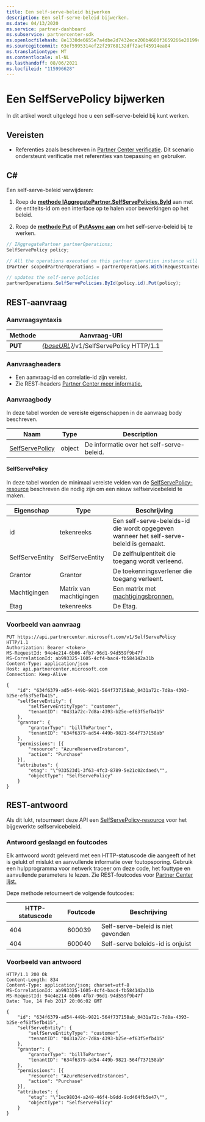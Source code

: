 ```yaml
---
title: Een self-serve-beleid bijwerken
description: Een self-serve-beleid bijwerken.
ms.date: 04/13/2020
ms.service: partner-dashboard
ms.subservice: partnercenter-sdk
ms.openlocfilehash: 8e1330de6655e7a4dbe2d7432ece208b4600f3659266e20199e729400a917771
ms.sourcegitcommit: 63ef5995314ef22f29768132dff2acf45914ea84
ms.translationtype: MT
ms.contentlocale: nl-NL
ms.lasthandoff: 08/06/2021
ms.locfileid: "115996628"
---
```

# <a name="update-a-selfservepolicy"></a>Een SelfServePolicy bijwerken

In dit artikel wordt uitgelegd hoe u een self-serve-beleid bij kunt werken.

## <a name="prerequisites"></a>Vereisten

- Referenties zoals beschreven in [Partner Center verificatie](partner-center-authentication.md). Dit scenario ondersteunt verificatie met referenties van toepassing en gebruiker.

## <a name="c"></a>C\#

Een self-serve-beleid verwijderen:

1. Roep de [**methode IAggregatePartner.SelfServePolicies.ById**](/dotnet/api/microsoft.store.partnercenter.iselfservepoliciescollection.byid) aan met de entiteits-id om een interface op te halen voor bewerkingen op het beleid.

2. Roep de [**methode Put**](/dotnet/api/microsoft.store.partnercenter.SelfServePolicies.put) of [**PutAsync aan**](/dotnet/api/microsoft.store.partnercenter.SelfServePolicies.putasync) om het self-serve-beleid bij te werken.

``` csharp
// IAggregatePartner partnerOperations;
SelfServePolicy policy;

// All the operations executed on this partner operation instance will share the same correlation identifier but will differ in request identifier
IPartner scopedPartnerOperations = partnerOperations.With(RequestContextFactory.Instance.Create(Guid.NewGuid()));

// updates the self-serve policies
partnerOperations.SelfServePolicies.ById(policy.id).Put(policy);
```

## <a name="rest-request"></a>REST-aanvraag

### <a name="request-syntax"></a>Aanvraagsyntaxis

| Methode   | Aanvraag-URI                                                       |
|----------|-------------------------------------------------------------------|
| **PUT** | [*{baseURL}*](partner-center-rest-urls.md)/v1/SelfServePolicy HTTP/1.1 |

### <a name="request-headers"></a>Aanvraagheaders

- Een aanvraag-id en correlatie-id zijn vereist.
- Zie REST-headers [Partner Center meer informatie.](headers.md)

### <a name="request-body"></a>Aanvraagbody

In deze tabel worden de vereiste eigenschappen in de aanvraag body beschreven.

| Naam                              | Type   | Description                                 |
|------------------------------------------------------------------|--------|---------------------------------------------|
| [SelfServePolicy](self-serve-policy-resources.md#selfservepolicy)| object | De informatie over het self-serve-beleid. |

#### <a name="selfservepolicy"></a>SelfServePolicy

In deze tabel worden de minimaal vereiste velden van de [SelfServePolicy-resource](self-serve-policy-resources.md#selfservepolicy) beschreven die nodig zijn om een nieuw selfservicebeleid te maken.

| Eigenschap              | Type             | Beschrijving                                                                                            |
|-----------------------|------------------|--------------------------------------------------------------------------------------------------------|
| id                    | tekenreeks           | Een self-serve-beleids-id die wordt opgegeven wanneer het self-serve-beleid is gemaakt.     |
| SelfServeEntity       | SelfServeEntity  | De zelfhulpentiteit die toegang wordt verleend.                                                     |
| Grantor               | Grantor          | De toekenningsverlener die toegang verleent.                                                                    |
| Machtigingen           | Matrix van machtigingen| Een matrix met [machtigingsbronnen.](self-serve-policy-resources.md#permission)                                                      |
| Etag                  | tekenreeks           | De Etag.                                                                                               |


### <a name="request-example"></a>Voorbeeld van aanvraag

```http
PUT https://api.partnercenter.microsoft.com/v1/SelfServePolicy HTTP/1.1
Authorization: Bearer <token>
MS-RequestId: 94e4e214-6b06-4fb7-96d1-94d559f9b47f
MS-CorrelationId: ab993325-1605-4cf4-bac4-fb584142a31b
Content-Type: application/json
Host: api.partnercenter.microsoft.com
Connection: Keep-Alive

{
    "id": "634f6379-ad54-449b-9821-564f737158ab_0431a72c-7d8a-4393-b25e-ef63f5efb415",
    "selfServeEntity": {
        "selfServeEntityType": "customer",
        "tenantID": "0431a72c-7d8a-4393-b25e-ef63f5efb415"
    },
    "grantor": {
        "grantorType": "billToPartner",
        "tenantID": "634f6379-ad54-449b-9821-564f737158ab"
    },
    "permissions": [{
        "resource": "AzureReservedInstances",
        "action": "Purchase"
    }],
    "attributes": {
        "etag": "\"933523d1-3f63-4fc3-8789-5e21c02cdaed\"",
        "objectType": "SelfServePolicy"
    }
}
```

## <a name="rest-response"></a>REST-antwoord

Als dit lukt, retourneert deze API een [SelfServePolicy-resource](self-serve-policy-resources.md#selfservepolicy) voor het bijgewerkte selfservicebeleid.

### <a name="response-success-and-error-codes"></a>Antwoord geslaagd en foutcodes

Elk antwoord wordt geleverd met een HTTP-statuscode die aangeeft of het is gelukt of mislukt en aanvullende informatie over foutopsporing. Gebruik een hulpprogramma voor netwerk traceer om deze code, het fouttype en aanvullende parameters te lezen. Zie REST-foutcodes voor [Partner Center lijst.](error-codes.md)

Deze methode retourneert de volgende foutcodes:

| HTTP-statuscode     | Foutcode   | Beschrijving                                                                |
|----------------------|--------------|----------------------------------------------------------------------------|
| 404                  | 600039       | Self-serve-beleid is niet gevonden                                            |
| 404                  | 600040       | Self-serve beleids-id is onjuist                                  |


### <a name="response-example"></a>Voorbeeld van antwoord

```http
HTTP/1.1 200 Ok
Content-Length: 834
Content-Type: application/json; charset=utf-8
MS-CorrelationId: ab993325-1605-4cf4-bac4-fb584142a31b
MS-RequestId: 94e4e214-6b06-4fb7-96d1-94d559f9b47f
Date: Tue, 14 Feb 2017 20:06:02 GMT

{
    "id": "634f6379-ad54-449b-9821-564f737158ab_0431a72c-7d8a-4393-b25e-ef63f5efb415",
    "selfServeEntity": {
        "selfServeEntityType": "customer",
        "tenantID": "0431a72c-7d8a-4393-b25e-ef63f5efb415"
    },
    "grantor": {
        "grantorType": "billToPartner",
        "tenantID": "634f6379-ad54-449b-9821-564f737158ab"
    },
    "permissions": [{
        "resource": "AzureReservedInstances",
        "action": "Purchase"
    }],
    "attributes": {
        "etag": "\"1ec98034-a249-46f4-b9dd-9cd464fb5e47\"",
        "objectType": "SelfServePolicy"
    }
}
```
